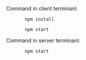 Command in client terminanl:
           
           npm install
           
           npm start


Command in server terminanl:
           
           npm start
      
